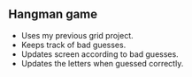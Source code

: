 ## Hangman game
- Uses my previous grid project.
- Keeps track of bad guesses.
- Updates screen according to bad guesses.
- Updates the letters when guessed correctly.